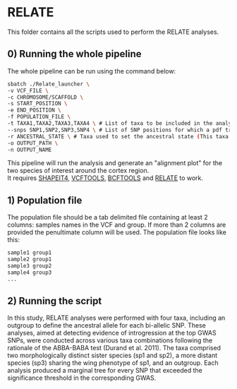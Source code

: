 # RELATE

This folder contains all the scripts used to perform the RELATE analyses.

## 0) Running the whole pipeline

The whole pipeline can be run using the command below: 

``` bash
sbatch ./Relate_launcher \
-v VCF_FILE \
-c CHROMOSOME/SCAFFOLD \
-s START_POSITION \ 
-e END_POSITION \ 
-f POPULATION_FILE \
-t TAXA1,TAXA2,TAXA3,TAXA4 \ # List of taxa to be included in the analysis (separated by a comma)
--snps SNP1,SNP2,SNP3,SNP4 \ # List of SNP positions for which a pdf tree will be generated (separated by a comma)
-r ANCESTRAL_STATE \ # Taxa used to set the ancestral state (This taxa should also be included in the -t flag)
-o OUTPUT_PATH \
-n OUTPUT_NAME
```
This pipeline will run the analysis and generate an "alignment plot" for the two species of interest around the cortex region.  
It requires  [SHAPEIT4](https://odelaneau.github.io/shapeit4/), [VCFTOOLS](https://vcftools.github.io), [BCFTOOLS](https://samtools.github.io/bcftools/) and [RELATE](https://myersgroup.github.io/relate/) to work. 

## 1) Population file

The population file should be a tab delimited file containing at least 2 columns: samples names in the VCF and group. If more than 2 columns are provided the penultimate column will be used. The population file looks like this:

``` bash
sample1	group1
sample2 group1
sample3	group2
sample4	group3
...

```

## 2) Running the script

In this study, RELATE analyses were performed with four taxa, including an outgroup to define the ancestral allele for each bi-allelic SNP. These analyses, aimed at detecting evidence of introgression at the top GWAS SNPs, were conducted across various taxa combinations following the rationale of the ABBA-BABA test (Durand et al. 2011). The taxa comprised two morphologically distinct sister species (sp1 and sp2), a more distant species (sp3) sharing the wing phenotype of sp1, and an outgroup. Each analysis produced a marginal tree for every SNP that exceeded the significance threshold in the corresponding GWAS.







